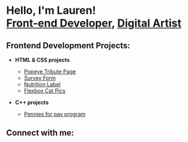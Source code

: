 <h1>Hello, I'm Lauren! <br/><a href="https://github.com/Lauren-Barrette">Front-end Developer</a>, <a href="https://laurenbarrette.my.canva.site/">Digital Artist</a> </h1>

<h2> Frontend Development Projects:</h2>

- <b>HTML & CSS projects</b>
  - [Popeye Tribute Page](https://github.com/Lauren-Barrette/PopeyeTrubitePage)
  - [Survey Form](https://github.com/Lauren-Barrette/Survey-Form)
  - [Nutrition Label](https://github.com/Lauren-Barrette/Nutrition-Label)
  - [Flexbox Cat Pics](https://github.com/Lauren-Barrette/Flexbox-Cat-Images)

- <b>C++ projects</b>
  - [Pennies for pay program](https://github.com/Lauren-Barrette/Pennies-for-pay-program/tree/main)

<h2> Connect with me:</h2>




